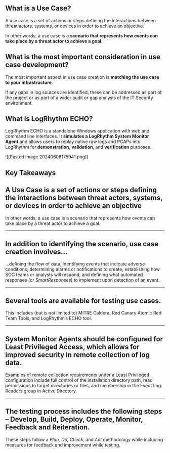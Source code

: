 
## What is a Use Case?

A use case is a set of actions or steps defining the interactions between threat actors, systems, or devices in order to achieve an objective.  
  
In other words, a use case is a **scenario that represents how events can take place by a threat actor to achieve a goal**.



## What is the most important consideration in use case development?

The most important aspect in use case creation is **matching the use case to your infrastructure**.  
  
If any gaps in log sources are identified, these can be addressed as part of the project or as part of a wider audit or gap analysis of the IT Security environment.



## What is LogRhythm ECHO?

LogRhythm ECHO is a standalone Windows application with web and command line interfaces. It **simulates a LogRhythm System Monitor Agent** and allows users to replay native raw logs and PCAPs into LogRhythm for **demonstration**, **validation**, and **verification** purposes.

![[Pasted image 20240606175941.png]]


## Key Takeaways

## A Use Case is a set of actions or steps defining the interactions between threat actors, systems, or devices in order to achieve an objective

In other words, a use case is a scenario that represents how events can take place by a threat actor to achieve a goal.


<hr>


## In addition to identifying the scenario, use case creation involves...

...defining the flow of data, identifying events that indicate adverse conditions, determining alarms or notifications to create, establishing how SOC teams or analysts will respond, and defining what automated responses (or _SmartResponses_) to implement upon detection of an event.


<hr>


## Several tools are available for testing use cases.

This includes (but is not limited to) MITRE Caldera, Red Canary Atomic Red Team Tools, and LogRhythm’s ECHO tool.


<hr>


## System Monitor Agents should be configured for Least Privileged Access, which allows for improved security in remote collection of log data.

Examples of remote collection requirements under a Least Privileged configuration include full control of the installation directory path, read permissions to target directories or files, and membership in the Event Log Readers group in Active Directory.


<hr>

## The testing process includes the following steps – Develop, Build, Deploy, Operate, Monitor, Feedback and Reiteration.

These steps follow a _Plan, Do, Check,_ and _Act_ methodology while including measures for feedback and improvement while testing.


